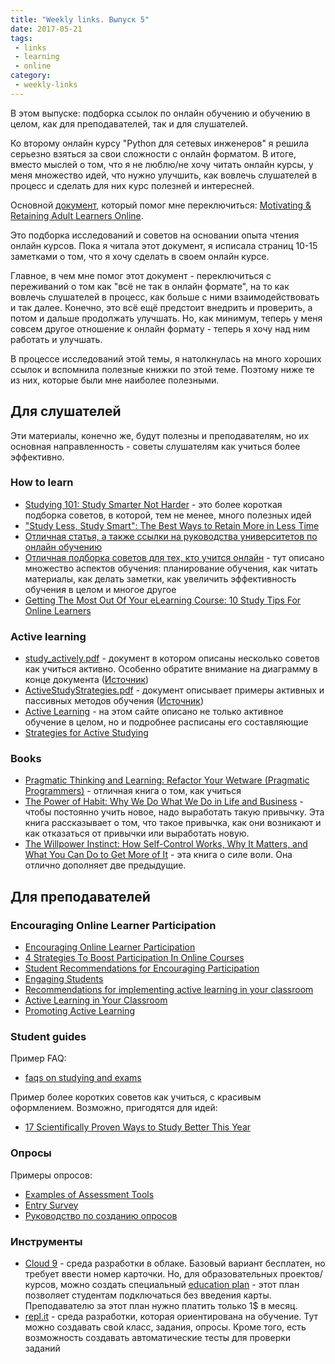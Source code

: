 ```yaml
---
title: "Weekly links. Выпуск 5"
date: 2017-05-21
tags:
 - links
 - learning
 - online
category:
 - weekly-links
---
```


В этом выпуске: подборка ссылок по онлайн обучению и обучению в целом, как для преподавателей, так и для слушателей.

Ко второму онлайн курсу "Python для сетевых инженеров" я решила серьезно взяться за свои сложности с онлайн форматом.
В итоге, вместо мыслей о том, что я не люблю/не хочу читать онлайн курсы, у меня множество идей, что нужно улучшить, как вовлечь слушателей в процесс и сделать для них курс полезней и интересней.

Основной [документ](https://www.geteducated.com/images/pdfs/journalmotivateretain.pdf), который помог мне переключиться: [Motivating & Retaining Adult Learners Online](https://www.geteducated.com/teaching-online-courses/154-free-ebook-for-online-college-instructors).

Это подборка исследований и советов на основании опыта чтения онлайн курсов.
Пока я читала этот документ, я исписала страниц 10-15 заметками о том, что я хочу сделать в своем онлайн курсе.

Главное, в чем мне помог этот документ - переключиться с переживаний о том как "всё не так в онлайн формате", на то как вовлечь слушателей в процесс, как больше с ними взаимодействовать и так далее.
Конечно, это всё ещё предстоит внедрить и проверить, а потом и дальше продолжать улучшать.
Но, как минимум, теперь у меня совсем другое отношение к онлайн формату - теперь я хочу над ним работать и улучшать.


В процессе исследований этой темы, я натолкнулась на много хороших ссылок и вспомнила полезные книжки по этой теме.
Поэтому ниже те из них, которые были мне наиболее полезными.


## Для слушателей

Эти материалы, конечно же, будут полезны и преподавателям, но их основная направленность - советы слушателям как учиться более эффективно.

### How to learn

* [Studying 101: Study Smarter Not Harder](http://learningcenter.unc.edu/handouts/studying-101-study-smarter-not-harder/) - это более короткая подборка советов, в которой, тем не менее, много полезных идей
* ["Study Less, Study Smart": The Best Ways to Retain More in Less Time](http://lifehacker.com/study-less-study-smart-the-best-ways-to-retain-more-1683362205)
* [Отличная статья, а также ссылки на руководства университетов по онлайн обучению](https://www.tonybates.ca/2012/02/29/a-student-guide-to-studying-online/)
* [Отличная подборка советов для тех, кто учится онлайн](http://www2.open.ac.uk/students/skillsforstudy/) - тут описано множество аспектов обучения: планирование обучения, как читать материалы, как делать заметки, как увеличить эффективность обучения в целом и многое другое
* [Getting The Most Out Of Your eLearning Course: 10 Study Tips For Online Learners](https://elearningindustry.com/10-study-tips-for-online-learners-getting-the-most-out-of-your-elearning-course)

### Active learning

* [study_actively.pdf](https://github.com/pyneng/pyneng-online-jun-jul-2017/blob/master/study/study_actively.pdf) - документ в котором описаны несколько советов как учиться активно. Особенно обратите внимание на диаграмму в конце документа ([Источник](www.dartmouth.edu/~acskills/docs/study_actively.doc))
* [ActiveStudyStrategies.pdf](https://github.com/pyneng/pyneng-online-jun-jul-2017/blob/master/study/ActiveStudyStrategies.pdf) - документ описывает примеры активных и пассивных методов обучения ([Источник](https://spu.edu/depts/cfl/documents/ActiveStudyStrategies.pdf))
* [Active Learning](http://www.studygs.net/activelearn.htm) - на этом сайте описано не только активное обучение в целом, но и подробнее расписаны его составляющие
* [Strategies for Active Studying](http://www.uwec.edu/ASC/resources/ActiveStudy.htm)

### Books

* [Pragmatic Thinking and Learning: Refactor Your Wetware (Pragmatic Programmers)](https://www.amazon.com/Pragmatic-Thinking-Learning-Refactor-Programmers/dp/1934356050) - отличная книга о том, как учиться
* [The Power of Habit: Why We Do What We Do in Life and Business](https://www.amazon.com/Power-Habit-What-Life-Business/dp/081298160X) - чтобы постоянно учить новое, надо выработать такую привычку. Эта книга рассказывает о том, что такое привычка, как они возникают и как отказаться от привычки или выработать новую.
* [The Willpower Instinct: How Self-Control Works, Why It Matters, and What You Can Do to Get More of It](https://www.amazon.com/Willpower-Instinct-Self-Control-Works-Matters/dp/1583335080) - эта книга о силе воли. Она отлично дополняет две предыдущие.


## Для преподавателей

### Encouraging Online Learner Participation

* [Encouraging Online Learner Participation](https://www.facultyfocus.com/articles/online-education/encouraging-online-learner-participation/)
* [4 Strategies To Boost Participation In Online Courses](http://blog.thinkific.com/4-strategies-boost-participation-online-courses/)
* [Student Recommendations for Encouraging Participation](https://www.facultyfocus.com/articles/effective-classroom-management/student-recommendations-for-encouraging-participation/)
* [Engaging Students](https://www.cte.cornell.edu/teaching-ideas/engaging-students/index.html)
* [Recommendations for implementing active learning in your classroom](https://cei.umn.edu/support-services/tutorials/what-active-learning/making-active-learning-work)
* [Active Learning in Your Classroom](http://www.queensu.ca/connect/grad/2016/02/01/active-learning-in-your-classroom/)
* [Promoting Active Learning](https://teachingcommons.stanford.edu/resources/learning-resources/promoting-active-learning)

### Student guides

Пример FAQ:

* [faqs on studying and exams](https://meded.ucsd.edu/index.cfm/ugme/oess/study_skills_and_exam_strategies/faqs_on_studying_and_exams/)

Пример более коротких советов как учиться, с красивым оформлением. Возможно, пригодятся для идей:

* [17 Scientifically Proven Ways to Study Better This Year](http://www.thebestcolleges.org/17-scientifically-proven-ways-to-study-better-this-year/)

### Опросы

Примеры опросов:

* [Examples of Assessment Tools](http://crte.ucmerced.edu/satal/examples_assessment_tools)
* [Entry Survey](http://science.utm.my/ug/entry-survey/)
* [Руководство по созданию опросов](https://www.google.ru/url?sa=t&rct=j&q=&esrc=s&source=web&cd=5&ved=0ahUKEwi7l-am-_PTAhVBOJoKHXHFDWwQFghZMAQ&url=https%3A%2F%2Fvle.york.ac.uk%2Fbbcswebdav%2Fxid-1548539_4&usg=AFQjCNFyF5OofRkGvg40bXR5leaMEJO-fw)

### Инструменты

* [Cloud 9](https://c9.io/) - среда разработки в облаке. Базовый вариант бесплатен, но требует ввести номер карточки. Но, для образовательных проектов/курсов, можно создать специальный [education plan](https://c9.io/blog/cloud9-for-education/) - этот план позволяет студентам подключаться без введения карты. Преподавателю за этот план нужно платить только 1$ в месяц.
* [repl.it](https://repl.it/) - среда разработки, которая ориентирована на обучение. Тут можно создавать свой класс, задания, опросы. Кроме того, есть возможность создавать автоматические тесты для проверки заданий
